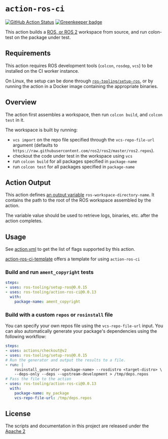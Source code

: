# `action-ros-ci`

[![GitHub Action Status](https://github.com/ros-tooling/action-ros-ci/workflows/Test%20action-ros-ci/badge.svg)](https://github.com/ros-tooling/action-ros-ci) [![Greenkeeper badge](https://badges.greenkeeper.io/ros-tooling/action-ros-ci.svg)](https://greenkeeper.io/)

This action builds a [ROS, or ROS 2](https://index.ros.org/doc/ros/) workspace from source, and run colon-test on the package under test.

## Requirements

This action requires ROS development tools (`colcon`, `rosdep`, `vcs`) to be installed on the CI worker instance.

On Linux, the setup can be done through [`ros-tooling/setup-ros`](https://github.com/ros-tooling/setup-ros), or by running the action in a Docker image containing the appropriate binaries.

## Overview

The action first assembles a workspace, then run `colcon build`, and `colcon test` in it.

The workspace is built by running:
* `vcs import` on the repo file specified through the `vcs-repo-file-url` argument (defaults to `https://raw.githubusercontent.com/ros2/ros2/master/ros2.repos`).
* checkout the code under test in the workspace using `vcs`
* run `colcon build` for all packages specified in `package-name`
* run `colcon test` for all packages specified in `package-name`

## Action Output

This action defines [an output variable](https://help.github.com/en/actions/building-actions/metadata-syntax-for-github-actions#outputs) `ros-workspace-directory-name`.
It contains the path to the root of the ROS workspace assembled by the action.

The variable value should be used to retrieve logs, binaries, etc. after the action completes.

## Usage

See [action.yml](action.yml) to get the list of flags supported by this action.

[action-ros-ci-template](https://github.com/ros-tooling/action-ros-ci-template) offers a template for using `action-ros-ci`

### Build and run `ament_copyright` tests

```yaml
steps:
- uses: ros-tooling/setup-ros@0.0.15
- uses: ros-tooling/action-ros-ci@0.0.13
  with:
    package-name: ament_copyright
```

### Build with a custom `repos` or `rosinstall` file

You can specify your own repos file using the `vcs-repo-file-url` input.
You can also automatically generate your package's dependencies using the following workflow:

```yaml
steps:
- uses: actions/checkout@v2
- uses: ros-tooling/setup-ros@0.0.15
# Run the generator and output the results to a file.
- run: |
    rosinstall_generator <package-name> --rosdistro <target-distro> \
    --deps-only --deps --upstream-development > /tmp/deps.repos
# Pass the file to the action
- uses: ros-tooling/action-ros-ci@0.0.13
  with:
    package-name: my_package
    vcs-repo-file-url: /tmp/deps.repos
```

## License

The scripts and documentation in this project are released under the [Apache 2](LICENSE)
